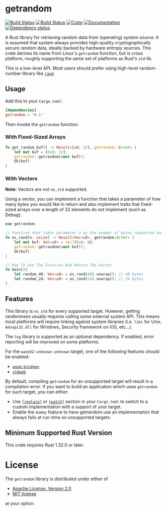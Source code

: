 # getrandom

[![Build Status](https://travis-ci.org/rust-random/getrandom.svg?branch=master)](https://travis-ci.org/rust-random/getrandom)
[![Build Status](https://ci.appveyor.com/api/projects/status/github/rust-random/getrandom?svg=true)](https://ci.appveyor.com/project/rust-random/getrandom)
[![Crate](https://img.shields.io/crates/v/getrandom.svg)](https://crates.io/crates/getrandom)
[![Documentation](https://docs.rs/getrandom/badge.svg)](https://docs.rs/getrandom)
[![Dependency status](https://deps.rs/repo/github/rust-random/getrandom/status.svg)](https://deps.rs/repo/github/rust-random/getrandom)

A Rust library for retrieving random data from (operating) system source. It is
assumed that system always provides high-quality cryptographically secure random
data, ideally backed by hardware entropy sources. This crate derives its name
from Linux's `getrandom` function, but is cross platform, roughly supporting
the same set of platforms as Rust's `std` lib.

This is a low-level API. Most users should prefer using high-level random-number
library like [`rand`].

[`rand`]: https://crates.io/crates/rand

## Usage

Add this to your `Cargo.toml`:

```toml
[dependencies]
getrandom = "0.1"
```

Then invoke the `getrandom` function:

### With Fixed-Sized Arrays

```rust
fn get_random_buf() -> Result<[u8; 32], getrandom::Error> {
	let mut buf = [0u8; 32];
	getrandom::getrandom(&mut buf)?;
	Ok(buf)
}
```

### With Vectors

**Note:** Vectors are not `no_std` supported.

Using a vector, you can implement a function that takes a parameter of how many bytes you would like in return and also implement traits that fixed-sized arrays over a length of 32 elements do not implement (such as Debug).

```rust
use getrandom;

// Function that takes parameter n as the number of bytes requested and returns as a byte-vector
fn os_rand(n: usize) -> Result<Vec<u8>, getrandom:Error> {
	let mut buf: Vec<u8> = vec![0u8; n];
	getrandom::getrandom(&mut buf)?;
	Ok(buf)
}

// How To Use The Function And Return The Vector
fn main(){
	let random_48: Vec<u8> = os_rand(48).unwrap(); // 48 bytes
	let random_24: Vec<u8> = os_rand(24).unwrap(); // 24 bytes
}
```

## Features

This library is `no_std` for every supported target. However, getting randomness
usually requires calling some external system API. This means most platforms
will require linking against system libraries (i.e. `libc` for Unix,
`Advapi32.dll` for Windows, Security framework on iOS, etc...).

The `log` library is supported as an optional dependency. If enabled, error
reporting will be improved on some platforms.

For the `wasm32-unknown-unknown` target, one of the following features should be
enabled:

-   [`wasm-bindgen`](https://crates.io/crates/wasm_bindgen)
-   [`stdweb`](https://crates.io/crates/stdweb)

By default, compiling `getrandom` for an unsupported target will result in
a compilation error. If you want to build an application which uses `getrandom`
for such target, you can either:
- Use [`[replace]`][replace] or [`[patch]`][patch] section in your `Cargo.toml`
to switch to a custom implementation with a support of your target.
- Enable the `dummy` feature to have getrandom use an implementation that always
fails at run-time on unsupported targets.

[replace]: https://doc.rust-lang.org/cargo/reference/manifest.html#the-replace-section
[patch]: https://doc.rust-lang.org/cargo/reference/manifest.html#the-patch-section

## Minimum Supported Rust Version

This crate requires Rust 1.32.0 or later.

# License

The `getrandom` library is distributed under either of

 * [Apache License, Version 2.0](LICENSE-APACHE)
 * [MIT license](LICENSE-MIT)

at your option.

